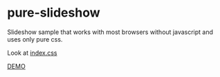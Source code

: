 # pure-slideshow

Slideshow sample that works with most browsers without javascript and uses only pure css. 

Look at [index.css](https://github.com/hrdtbs/pure-slideshow/blob/master/docs/index.css)



[DEMO](https://hrdtbs.github.io/pure-slideshow/)
